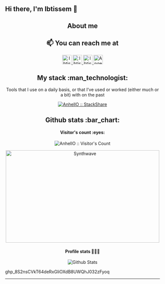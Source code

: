 





<!--
**IRezig/IRezig** is a ✨ _special_ ✨ repository because its `README.md` (this file) appears on your GitHub profile.

Here are some ideas to get you started:

- 🔭 I’m currently working on ...
- 🌱 I’m currently learning ...
- 👯 I’m looking to collaborate on ...
- 🤔 I’m looking for help with ...
- 💬 Ask me about ...
- 📫 How to reach me: ...
- 😄 Pronouns: ...
- ⚡ Fun fact: ...
-->

## Hi there, I'm Ibtissem 👋 

<h2 align="center">About me</h2>



<h2 align="center">📫 You can reach me at</h2>

<p align="center">

  <a href="https://www.linkedin.com/in/ibtissem-rezig-245b4714b/">
    <img src="https://www.vectorlogo.zone/logos/linkedin/linkedin-icon.svg" alt="Ibtissem Rezig's LinkedIn Profile" height="30" width="30">
  </a>

  <a href="https://stackoverflow.com/users/8461373/ibtissam-rezig">
    <img src="https://www.vectorlogo.zone/logos/stackoverflow/stackoverflow-icon.svg" alt="Ibtissem Rezig's Stack Overflow Profile" height="30" width="30">
  </a>

  <a href="https://gitlab.com/rezig">
    <img src="https://www.vectorlogo.zone/logos/gitlab/gitlab-icon.svg" alt="Ibtissem Rezig's GitLab Profile" height="30" width="30">
  </a>
  
  <a href="https://medium.com/@rezig.ibtissem">
    <img src="https://www.vectorlogo.zone/logos/medium/medium-tile.svg" alt="Angel Santiago Jaime Zavala's Medium Profile" height="30" width="30">
  </a>
  
</p>

<h2 align="center">My stack :man_technologist:</h2>

<p align="center">Tools that I use on a daily basis, or that I've used or worked (either much or a bit) with on the past</p>
<p align="center">
  <a href="https://stackshare.io/anhello/my-personal-stack">
    <img src="http://img.shields.io/badge/tech-stack-0690fa.svg?style=flat" alt="AnhellO :: StackShare" />
  </a>
</p>

<h2 align="center">Github stats :bar_chart:</h2>

<h4 align="center">Visitor's count :eyes:</h4>

<p align="center"><img src="https://profile-counter.glitch.me/{irezig}/count.svg" alt="AnhellO :: Visitor's Count" /></p>

<p align="center"><img src="https://thumbs.gfycat.com/GoodnaturedFondGaur-size_restricted.gif" alt="Synthwave" height="300" width="500"></p>

<h4 align="center">Profile stats 👩🏼‍🎤</h4>

<p align="center"><img src="https://github-readme-stats.vercel.app/api?username=irezig&show_icons=true&theme=synthwave" alt="Github Stats" /></p>
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

<!--START_SECTION:activity-->

---